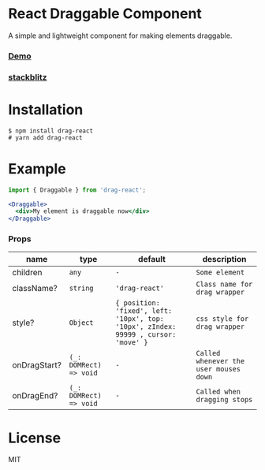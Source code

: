 # React Draggable Component
A simple and lightweight component for making elements draggable.

### [Demo](https://haikelfazzani.github.io/drag-react)
### [stackblitz](https://stackblitz.com/edit/react-ts-qvltmc?file=index.tsx)

# Installation
```shell
$ npm install drag-react
# yarn add drag-react
```

# Example
```jsx
import { Draggable } from 'drag-react';

<Draggable>
  <div>My element is draggable now</div>
</Draggable>
```

### Props
| name | type | default | description |
| --- | --- | --- | --- |
| children | `any` | `-` | `Some element` |
| className? | `string` | `'drag-react'` | `Class name for drag wrapper` |
| style? | `Object` | `{ position: 'fixed', left: '10px', top: '10px', zIndex: 99999 , cursor: 'move' }` | `css style for drag wrapper` |
| onDragStart? | `(_: DOMRect) => void` | `-` | `Called whenever the user mouses down` |
| onDragEnd? | `(_: DOMRect) => void` | `-` | `Called when dragging stops` |

# License
MIT